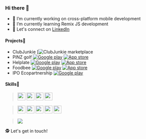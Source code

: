 ### Hi there 👋

<!--
**Soberones/Soberones** is a ✨ _special_ ✨ repository because its `README.md` (this file) appears on your GitHub profile.

Here are some ideas to get you started:

- 🔭 I’m currently working on ...
- 🌱 I’m currently learning ...
- 👯 I’m looking to collaborate on ...
- 🤔 I’m looking for help with ...
- 💬 Ask me about ...
- 📫 How to reach me: ...
- 😄 Pronouns: ...
- ⚡ Fun fact: ...
-->

- 🔭 I’m currently working on cross-platform mobile development 
- 🌱 I’m currently learning Remix JS development 
- 🎉 Let's connect on [LinkedIn](https://www.linkedin.com/in/serhei-sobal-199654111/)

#### Projects📱

- ClubJunkie
[![ClubJunkie marketplace](https://clubjunkie.co) 
- PINZ golf 
[![Google play](https://img.shields.io/badge/Google_Play-414141)](https://play.google.com/store/apps/details?id=com.pinzgolf.pinz&hl=ru&gl=US) 
[![App store](https://img.shields.io/badge/App_Store-0D96F6.svg)](https://apps.apple.com/us/app/pinz-golf/id1527608432)
- Helplate 
[![Google play](https://img.shields.io/badge/Google_Play-414141)](https://play.google.com/store/apps/details?id=com.helplate)
[![App store](https://img.shields.io/badge/App_Store-0D96F6.svg)](https://apps.apple.com/us/app/helplate/id1569106419)
- Foodbee 
[![Google play](https://img.shields.io/badge/Google_Play-414141)](https://play.google.com/store/apps/details?id=com.helplate)
[![App store](https://img.shields.io/badge/App_Store-0D96F6.svg)](https://apps.apple.com/us/app/helplate/id1569106419)
- IPO Ecopartnership
[![Google play](https://img.shields.io/badge/Google_Play-414141)](https://play.google.com/store/apps/details?id=com.ecopartnership.well)



#### Skills🥇
> <img src="https://img.shields.io/badge/JavaScript-323330?style=for-the-badge&logo=javascript&logoColor=F7DF1E" height="25"/>
> <img src="https://img.shields.io/badge/TypeScript-007ACC?style=for-the-badge&logo=typescript&logoColor=white" height="25"/>
> <img src="https://img.shields.io/badge/CSS-239120?&style=for-the-badge&logo=css3&logoColor=white" height="25"/>
> <img src="https://img.shields.io/badge/Tailwind-239120?&style=for-the-badge&logo=css3&logoColor=white" height="25"/>

> <p display="inline">
> <img src="https://img.shields.io/badge/RemixJS-20232A?style=for-the-badge&logo=react&logoColor=61DAFB" height="25"/>
> <img src="https://img.shields.io/badge/React_Native-20232A?style=for-the-badge&logo=react&logoColor=61DAFB" height="25"/>
> <img src="https://img.shields.io/badge/React-20232A?style=for-the-badge&logo=react&logoColor=61DAFB" height="25"/>
> <img src="https://img.shields.io/badge/Redux-593D88?style=for-the-badge&logo=redux&logoColor=white" height="25"/>
> <img src="https://img.shields.io/badge/Flutter-02569B?style=for-the-badge&logo=flutter&logoColor=white" height="25"/>

 


> <img src="https://github-readme-stats.vercel.app/api/top-langs/?username=Soberones&theme=blue-green"/>

🕵 Let's get in touch!
